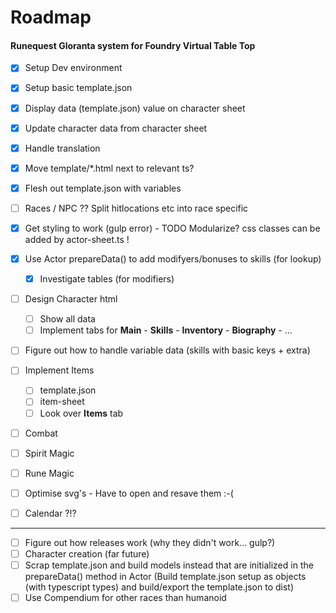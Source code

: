 # Roadmap 
#### Runequest Gloranta system for Foundry Virtual Table Top

* [x] Setup Dev environment
* [x] Setup basic template.json
* [x] Display data (template.json) value on character sheet
* [x] Update character data from character sheet
* [x] Handle translation
* [x] Move template/*.html next to relevant ts?

* [x] Flesh out template.json with variables
* [ ] Races / NPC ?? Split hitlocations etc into race specific
* [x] Get styling to work (gulp error) - TODO Modularize? css classes can be added by actor-sheet.ts !
* [x] Use Actor prepareData() to add modifyers/bonuses to skills (for lookup)
    * [x] Investigate tables (for modifiers)
* [ ] Design Character html 
    * [ ] Show all data
    * [ ] Implement tabs for **Main** - **Skills** - **Inventory** - **Biography** - ...
* [ ] Figure out how to handle variable data (skills with basic keys + extra)
* [ ] Implement Items
    * [ ] template.json
    * [ ] item-sheet
    * [ ] Look over **Items** tab
* [ ] Combat
* [ ] Spirit Magic
* [ ] Rune Magic
* [ ] Optimise svg's - Have to open and resave them :-(
* [ ] Calendar ?!?
---
* [ ] Figure out how releases work (why they didn't work... gulp?)
* [ ] Character creation (far future)
* [ ] Scrap template.json and build models instead that are initialized in the prepareData() method in Actor
      (Build template.json setup as objects (with typescript types) and build/export the template.json to dist)
* [ ] Use Compendium for other races than humanoid

